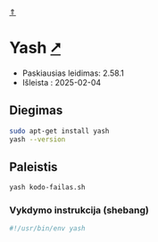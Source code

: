 [&uArr;](./readme.md)

# Yash [&#x2B67;](https://magicant.github.io/yash/)

* Paskiausias leidimas: 2.58.1
* Išleista : 2025-02-04

## Diegimas

```bash
sudo apt-get install yash
yash --version
```

## Paleistis

```bash
yash kodo-failas.sh
```

### Vykdymo instrukcija (shebang)

```bash
#!/usr/bin/env yash
```


